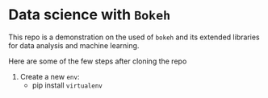 # Data science with `Bokeh`

This repo is a demonstration on the used of `bokeh` and its extended libraries for data analysis and machine learning. 

Here are some of the few steps after cloning the repo

1. Create a new `env`:
    - pip install `virtualenv`
